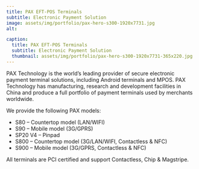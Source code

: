 ```yaml
---
title: PAX EFT-POS Terminals
subtitle: Electronic Payment Solution
image: assets/img/portfolio/pax-hero-s300-1920x7731.jpg
alt: 

caption:
  title: PAX EFT-POS Terminals
  subtitle: Electronic Payment Solution
  thumbnail: assets/img/portfolio/pax-hero-s300-1920x7731-365x220.jpg
---
```

PAX Technology is the world’s leading provider of secure electronic payment terminal solutions, including Android terminals and MPOS. PAX Technology has manufacturing, research and development facilities in China and produce a full portfolio of payment terminals used by merchants worldwide.

We provide the following PAX models:

- S80 – Countertop model (LAN/WIFI)
- S90 – Mobile model (3G/GPRS)
- SP20 V4 – Pinpad
- S800 – Countertop model (3G/LAN/WIFI, Contactless & NFC)
- S900 – Mobile model (3G/GPRS, Contactless & NFC)

All terminals are PCI certified and support Contactless, Chip & Magstripe.

